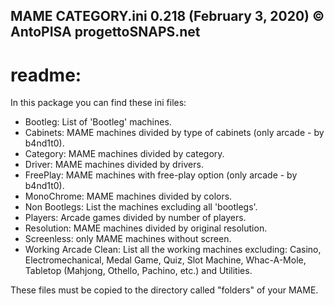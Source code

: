 MAME CATEGORY.ini 0.218   (February 3, 2020)
© AntoPISA                 progettoSNAPS.net
--------------------------------------------

readme:
=======
In this package you can find these ini files:

- Bootleg: List of 'Bootleg' machines.
- Cabinets: MAME machines divided by type of cabinets (only arcade - by b4nd1t0).
- Category: MAME machines divided by category.
- Driver: MAME machines divided by drivers.
- FreePlay: MAME machines with free-play option (only arcade - by b4nd1t0).
- MonoChrome: MAME machines divided by colors.
- Non Bootlegs: List the machines excluding all 'bootlegs'.
- Players: Arcade games divided by number of players.
- Resolution: MAME machines divided by original resolution.
- Screenless: only MAME machines without screen.
- Working Arcade Clean: List all the working machines excluding: Casino, Electromechanical, Medal Game, Quiz, Slot Machine, Whac-A-Mole, Tabletop (Mahjong, Othello, Pachino, etc.) and Utilities.

These files must be copied to the directory called "folders" of your MAME.

